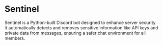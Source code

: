 # Sentinel
Sentinel is a Python-built Discord bot designed to enhance server security. It automatically detects and removes sensitive information like API keys and private data from messages, ensuring a safer chat environment for all members.
